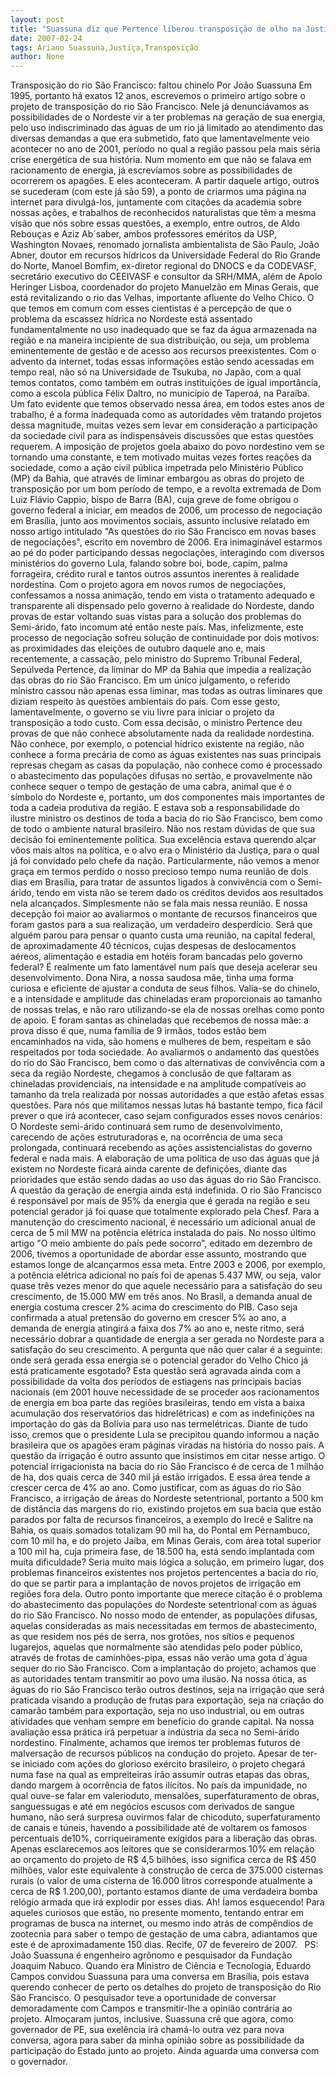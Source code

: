 ```yaml
---
layout: post
title: "Suassuna diz que Pertence liberou transposição de olho na Justiça e autoridades merecem chineladas por trelas"
date: 2007-02-24
tags: Ariano Suassuna,Justiça,Transposição
author: None
---
```

Transposição do rio São Francisco: faltou chinelo
Por João Suassuna
Em 1995, portanto há exatos 12 anos, escrevemos o primeiro artigo sobre o projeto de transposição do rio São Francisco. 
Nele já denunciávamos as possibilidades de o Nordeste vir a ter problemas na geração de sua energia, pelo uso indiscriminado das águas de um rio já limitado ao atendimento das diversas demandas a que era submetido, fato que lamentavelmente veio acontecer no ano de 2001, período no qual a região passou pela mais séria crise energética de sua história. 
Num momento em que não se falava em racionamento de energia, já escrevíamos sobre as possibilidades de ocorrerem os apagões. E eles aconteceram. 
A partir daquele artigo, outros se sucederam (com este já são 59), a ponto de criarmos uma página na internet para divulgá-los, juntamente com citações da academia sobre nossas ações, e trabalhos de reconhecidos naturalistas que têm a mesma visão que nós sobre essas questões, a exemplo, entre outros, de Aldo Rebouças e Aziz Ab´saber, ambos professores eméritos da USP, Washington Novaes, renomado jornalista ambientalista de São Paulo, João Abner, doutor em recursos hídricos da Universidade Federal do Rio Grande do Norte, Manoel Bomfim, ex-diretor regional do DNOCS e da CODEVASF, secretário executivo do CEEIVASF e consultor da SRH/MMA, além de Apolo Heringer Lisboa, coordenador do projeto Manuelzão em Minas Gerais, que está revitalizando o rio das Velhas, importante afluente do Velho Chico. 
O que temos em comum com esses cientistas é a percepção de que o problema da escassez hídrica no Nordeste está assentado fundamentalmente no uso inadequado que se faz da água armazenada na região e na maneira incipiente de sua distribuição, ou seja, um problema eminentemente de gestão e de acesso aos recursos preexistentes.
Com o advento da internet, todas essas informações estão sendo acessadas em tempo real, não só na Universidade de Tsukuba, no Japão, com a qual temos contatos, como também em outras instituições de igual importância, como a escola pública Félix Daltro, no município de Taperoá, na Paraíba.
Um fato evidente que temos observado nessa área, em todos estes anos de trabalho, é a forma inadequada como as autoridades vêm tratando projetos dessa magnitude, muitas vezes sem levar em consideração a participação da sociedade civil para as indispensáveis discussões que estas questões requerem. 
A imposição de projetos goela abaixo do povo nordestino vem se tornando uma constante, e tem motivado muitas vezes fortes reações da sociedade, como a ação civil pública impetrada pelo Ministério Público (MP) da Bahia, que através de liminar embargou as obras do projeto de transposição por um bom período de tempo, e a revolta extremada de Dom Luiz Flávio Cappio, bispo de Barra (BA), cuja greve de fome obrigou o governo federal a iniciar, em meados de 2006, um processo de negociação em Brasília, junto aos movimentos sociais, assunto inclusive relatado em nosso artigo intitulado \"As questões do rio São Francisco em novas bases de negociações\", escrito em novembro de 2006. 
Era inimaginável estarmos ao pé do poder participando dessas negociações, interagindo com diversos ministérios do governo Lula, falando sobre boi, bode, capim, palma forrageira, crédito rural e tantos outros assuntos inerentes à realidade nordestina.
Com o projeto agora em novos rumos de negociações, confessamos a nossa animação, tendo em vista o tratamento adequado e transparente ali dispensado pelo governo à realidade do Nordeste, dando provas de estar voltando suas vistas para a solução dos problemas do Semi-árido, fato incomum até então neste país.
Mas, infelizmente, este processo de negociação sofreu solução de continuidade por dois motivos: as proximidades das eleições de outubro daquele ano e, mais recentemente, a cassação, pelo ministro do Supremo Tribunal Federal, Sepúlveda Pertence, da liminar do MP da Bahia que impedia a realização das obras do rio São Francisco. 
Em um único julgamento, o referido ministro cassou não apenas essa liminar, mas todas as outras liminares que diziam respeito às questões ambientais do país. Com esse gesto, lamentavelmente, o governo se viu livre para iniciar o projeto da transposição a todo custo.
Com essa decisão, o ministro Pertence deu provas de que não conhece absolutamente nada da realidade nordestina. Não conhece, por exemplo, o potencial hídrico existente na região, não conhece a forma precária de como as águas existentes nas suas principais represas chegam as casas da população, não conhece como é processado o abastecimento das populações difusas no sertão, e provavelmente não conhece sequer o tempo de gestação de uma cabra, animal que é o símbolo do Nordeste e, portanto, um dos componentes mais importantes de toda a cadeia produtiva da região. E estava sob a responsabilidade do ilustre ministro os destinos de toda a bacia do rio São Francisco, bem como de todo o ambiente natural brasileiro. Não nos restam dúvidas de que sua decisão foi eminentemente política. Sua excelência estava querendo alçar vôos mais altos na política, e o alvo era o Ministério da Justiça, para o qual já foi convidado pelo chefe da nação. 
Particularmente, não vemos a menor graça em termos perdido o nosso precioso tempo numa reunião de dois dias em Brasília, para tratar de assuntos ligados à convivência com o Semi-árido, tendo em vista não se terem dado os créditos devidos aos resultados nela alcançados. Simplesmente não se fala mais nessa reunião. E nossa decepção foi maior ao avaliarmos o montante de recursos financeiros que foram gastos para a sua realização, um verdadeiro desperdício. Será que alguém parou para pensar o quanto custa uma reunião, na capital federal, de aproximadamente 40 técnicos, cujas despesas de deslocamentos aéreos, alimentação e estadia em hotéis foram bancadas pelo governo federal? É realmente um fato lamentável num país que deseja acelerar seu desenvolvimento. 
Dona Nira, a nossa saudosa mãe, tinha uma forma curiosa e eficiente de ajustar a conduta de seus filhos. Valia-se do chinelo, e a intensidade e amplitude das chineladas eram proporcionais ao tamanho de nossas trelas, e não raro utilizando-se ela de nossas orelhas como ponto de apoio. E foram santas as chineladas que recebemos de nossa mãe: a prova disso é que, numa família de 9 irmãos, todos estão bem encaminhados na vida, são homens e mulheres de bem, respeitam e são respeitados por toda sociedade.
Ao avaliarmos o andamento das questões do rio do São Francisco, bem como o das alternativas de convivência com a seca da região Nordeste, chegamos à conclusão de que faltaram as chineladas providenciais, na intensidade e na amplitude compatíveis ao tamanho da trela realizada por nossas autoridades a que estão afetas essas questões. 
Para nós que militamos nessas lutas há bastante tempo, fica fácil prever o que irá acontecer, caso sejam configurados esses novos cenários:
O Nordeste semi-árido continuará sem rumo de desenvolvimento, carecendo de ações estruturadoras e, na ocorrência de uma seca prolongada, continuará recebendo as ações assistencialistas do governo federal e nada mais.
A elaboração de uma política de uso das águas que já existem no Nordeste ficará ainda carente de definições, diante das prioridades que estão sendo dadas ao uso das águas do rio São Francisco. 
A questão da geração de energia ainda está indefinida. O rio São Francisco é responsável por mais de 95% da energia que é gerada na região e seu potencial gerador já foi quase que totalmente explorado pela Chesf. Para a manutenção do crescimento nacional, é necessário um adicional anual de cerca de 5 mil MW na potência elétrica instalada do país. 
No nosso último artigo \"O meio ambiente do país pede socorro\", editado em dezembro de 2006, tivemos a oportunidade de abordar esse assunto, mostrando que estamos longe de alcançarmos essa meta. Entre 2003 e 2006, por exemplo, a potência elétrica adicional no país foi de apenas 5.437 MW, ou seja, valor quase três vezes menor do que aquele necessário para a satisfação do seu crescimento, de 15.000 MW em três anos. No Brasil, a demanda anual de energia costuma crescer 2% acima do crescimento do PIB. 
Caso seja confirmada a atual pretensão do governo em crescer 5% ao ano, a demanda de energia atingirá a faixa dos 7% ao ano e, neste ritmo, será necessário dobrar a quantidade de energia a ser gerada no Nordeste para a satisfação do seu crescimento. A pergunta que não quer calar é a seguinte: onde será gerada essa energia se o potencial gerador do Velho Chico já está praticamente esgotado? 
Esta questão será agravada ainda com a possibilidade da volta dos períodos de estiagens nas principais bacias nacionais (em 2001 houve necessidade de se proceder aos racionamentos de energia em boa parte das regiões brasileiras, tendo em vista a baixa acumulação dos reservatórios das hidrelétricas) e com as indefinições na importação do gás da Bolívia para uso nas termelétricas. Diante de tudo isso, cremos que o presidente Lula se precipitou quando informou a nação brasileira que os apagões eram páginas viradas na história do nosso país.
A questão da irrigação é outro assunto que insistimos em citar nesse artigo. O potencial irrigacionista na bacia do rio São Francisco é de cerca de 1 milhão de ha, dos quais cerca de 340 mil já estão irrigados. E essa área tende a crescer cerca de 4% ao ano. Como justificar, com as águas do rio São Francisco, a irrigação de áreas do Nordeste setentrional, portanto a 500 km de distância das margens do rio, existindo projetos em sua bacia que estão parados por falta de recursos financeiros, a exemplo do Irecê e Salitre na Bahia, os quais somados totalizam 90 mil ha, do Pontal em Pernambuco, com 10 mil ha, e do projeto Jaíba, em Minas Gerais, com área total superior a 100 mil ha, cuja primeira fase, de 18.500 ha, está sendo implantada com muita dificuldade? Seria muito mais lógica a solução, em primeiro lugar, dos problemas financeiros existentes nos projetos pertencentes a bacia do rio, do que se partir para a implantação de novos projetos de irrigação em regiões fora dela.
Outro ponto importante que merece citação é o problema do abastecimento das populações do Nordeste setentrional com as águas do rio São Francisco. No nosso modo de entender, as populações difusas, aquelas consideradas as mais necessitadas em termos de abastecimento, as que residem nos pés de serra, nos grotões, nos sítios e pequenos lugarejos, aquelas que normalmente são atendidas pelo poder público, através de frotas de caminhões-pipa, essas não verão uma gota d´água sequer do rio São Francisco. 
Com a implantação do projeto, achamos que as autoridades tentam transmitir ao povo uma ilusão. Na nossa ótica, as águas do rio São Francisco terão outros destinos, seja na irrigação que será praticada visando a produção de frutas para exportação, seja na criação do camarão também para exportação, seja no uso industrial, ou em outras atividades que venham sempre em benefício do grande capital. Na nossa avaliação essa prática irá perpetuar a indústria da seca no Semi-árido nordestino.
Finalmente, achamos que iremos ter problemas futuros de malversação de recursos públicos na condução do projeto. Apesar de ter-se iniciado com ações do glorioso exército brasileiro, o projeto chegará numa fase na qual as empreiteiras irão assumir outras etapas das obras, dando margem à ocorrência de fatos ilícitos. No país da impunidade, no qual ouve-se falar em valerioduto, mensalões, superfaturamento de obras, sanguessugas e até em negócios escusos com derivados de sangue humano, não será surpresa ouvirmos falar de chicoduto, superfaturamento de canais e túneis, havendo a possibilidade até de voltarem os famosos percentuais de10%, corriqueiramente exigidos para a liberação das obras. Apenas esclarecemos aos leitores que se considerarmos 10% em relação ao orçamento do projeto de R$ 4,5 bilhões, isso significa cerca de R$ 450 milhões, valor este equivalente à construção de cerca de 375.000 cisternas rurais (o valor de uma cisterna de 16.000 litros corresponde atualmente a cerca de R$ 1.200,00), portanto estamos diante de uma verdadeira bomba relógio armada que irá explodir por esses dias.
Ah! Íamos esquecendo! Para aqueles curiosos que estão, no presente momento, tentando entrar em programas de busca na internet, ou mesmo indo atrás de compêndios de zootecnia para saber o tempo de gestação de uma cabra, adiantamos que este é de aproximadamente 150 dias.
Recife, 07 de fevereiro de 2007. 
&nbsp;
PS: João Suassuna é engenheiro agrônomo e pesquisador da Fundação Joaquim Nabuco. Quando era Ministro de Ciência e Tecnologia, Eduardo Campos convidou Suassuna para uma conversa em Brasília, pois estava querendo conhecer de perto os detalhes do projeto de transposição do Rio São Francisco. O pesquisador teve a oportunidade de conversar demoradamente com Campos e transmitir-lhe a opinião contrária ao projeto. Almoçaram juntos, inclusive. Suassuna crê que agora, como governador de PE, sua exelência irá chamá-lo outra vez para nova conversa, agora para saber da minha opinião sobre as possibilidade da participação do Estado junto ao projeto. Ainda aguarda uma conversa com o governador. 